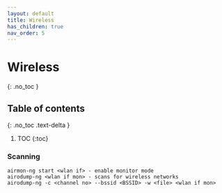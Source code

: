 ```yaml
---
layout: default
title: Wireless 
has_children: true
nav_order: 5
---
```


# Wireless
{: .no_toc }

## Table of contents
{: .no_toc .text-delta }

1. TOC
{:toc}

### Scanning
```
airmon-ng start <wlan if> - enable monitor mode
airodump-ng <wlan if mon> - scans for wireless networks
airodump-ng -c <channel no> --bssid <BSSID> -w <file> <wlan if mon>
```
